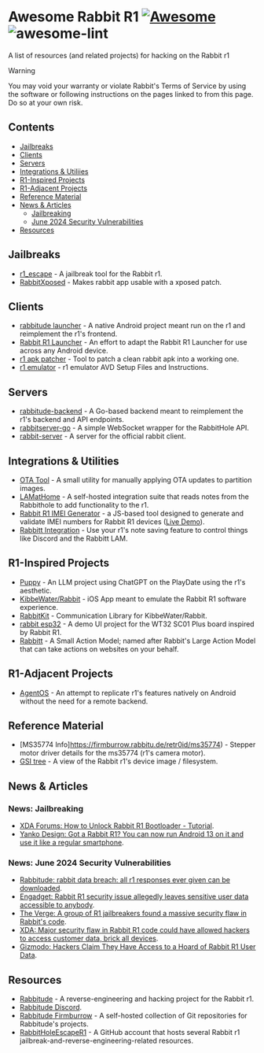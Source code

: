 # Awesome Rabbit R1 [![Awesome](https://awesome.re/badge-flat2.svg)](https://awesome.re) ![awesome-lint](https://github.com/sayhiben/awesome-rabbit-r1/actions/workflows/lint.yml/badge.svg)
A list of resources (and related projects) for hacking on the Rabbit r1

> [!WARNING]
> You may void your warranty or violate Rabbit's Terms of Service by using the software or following instructions on the pages linked to from this page. Do so at your own risk.

## Contents

- [Jailbreaks](#jailbreaks)
- [Clients](#clients)
- [Servers](#servers)
- [Integrations & Utiliies](#integrations--utilities)
- [R1-Inspired Projects](#r1-inspired-projects)
- [R1-Adjacent Projects](#r1-adjacent-projects)
- [Reference Material](#reference-material)
- [News & Articles](#news--articles)
    - [Jailbreaking](#news-jailbreaking)
    - [June 2024 Security Vulnerabilities](#news-june-2024-security-vulnerabilities)
- [Resources](#resources)

## Jailbreaks

- [r1_escape](https://github.com/RabbitHoleEscapeR1/r1_escape) - A jailbreak tool for the Rabbit r1.
- [RabbitXposed](https://firmburrow.rabbitu.de/asusna/RabbitXposed) - Makes rabbit app usable with a xposed patch.

## Clients

- [rabbitude launcher](https://firmburrow.rabbitu.de/rabbitude/rabbitude-launcher) - A native Android project meant run on the r1 and reimplement the r1's frontend.
- [Rabbit R1 Launcher](https://github.com/Pinball3D/Rabbit-R1) - An effort to adapt the Rabbit R1 Launcher for use across any Android device.
- [r1 apk patcher](https://firmburrow.rabbitu.de/meowster/r1-apk-patcher) - Tool to patch a clean rabbit apk into a working one.
- [r1 emulator](https://firmburrow.rabbitu.de/techblooded/emulator) - r1 emulator AVD Setup Files and Instructions.

## Servers

- [rabbitude-backend](https://firmburrow.rabbitu.de/Snow/rabbitude-backend) - A Go-based backend meant to reimplement the r1's backend and API endpoints.
- [rabbitserver-go](https://firmburrow.rabbitu.de/Snow/rabbitserver-go) - A simple WebSocket wrapper for the RabbitHole API.
- [rabbit-server](https://firmburrow.rabbitu.de/meowster/rabbit-server) - A server for the official rabbit client.

## Integrations & Utilities

- [OTA Tool](https://firmburrow.rabbitu.de/emilyls/ota-tool) - A small utility for manually applying OTA updates to partition images.
- [LAMatHome](https://github.com/dot-Justin/LAMatHome) - A self-hosted integration suite that reads notes from the Rabbithole to add functionality to the r1.
- [Rabbit R1 IMEI Generator](https://github.com/annabelsandford/rabbit-r1-imeigen) - a JS-based tool designed to generate and validate IMEI numbers for Rabbit R1 devices ([Live Demo](https://annabelsandford.github.io/rabbit-r1-imeigen/imei_check_v1.html)).
- [Rabbitt Integration](https://github.com/GikitSRC/rabbitt_integration) - Use your r1's note saving feature to control things like Discord and the Rabbitt LAM.

## R1-Inspired Projects

- [Puppy](https://github.com/Antonoko/playdate-puppy-llm) - An LLM project using ChatGPT on the PlayDate using the r1's aesthetic.
- [KibbeWater/Rabbit](https://github.com/KibbeWater/Rabbit) - iOS App meant to emulate the Rabbit R1 software experience.
- [RabbitKit](https://github.com/KibbeWater/RabbitKit) - Communication Library for KibbeWater/Rabbit.
- [rabbit esp32](https://github.com/fbiego/rabbit-esp32) - A demo UI project for the WT32 SC01 Plus board inspired by Rabbit R1.
- [Rabbitt](https://github.com/GikitSRC/rabbitt) - A Small Action Model; named after Rabbit's Large Action Model that can take actions on websites on your behalf.

## R1-Adjacent Projects

- [AgentOS](https://github.com/10cl/agentos) - An attempt to replicate r1's features natively on Android without the need for a remote backend.

## Reference Material

- [MS35774 Info]https://firmburrow.rabbitu.de/retr0id/ms35774) - Stepper motor driver details for the ms35774 (r1's camera motor).
- [GSI tree](https://github.com/RabbitHoleEscapeR1/device_rabbit_r1) - A view of the Rabbit r1's device image / filesystem.

## News & Articles

### News: Jailbreaking

- [XDA Forums: How to Unlock Rabbit R1 Bootloader - Tutorial](https://xdaforums.com/t/how-to-unlock-rabbit-r1-bootloader-tutorial.4676024/).
- [Yanko Design: Got a Rabbit R1? You can now run Android 13 on it and use it like a regular smartphone](https://www.yankodesign.com/2024/06/27/got-a-rabbit-r1-you-can-now-run-android-13-on-it-and-use-it-like-a-regular-smartphone/).

### News: June 2024 Security Vulnerabilities

- [Rabbitude: rabbit  data  breach: all r1 responses ever given can be downloaded](https://rabbitu.de/articles/security-disclosure-1).
- [Engadget: Rabbit R1 security issue allegedly leaves sensitive user data accessible to anybody](https://www.engadget.com/rabbit-r1-security-issue-allegedly-leaves-sensitive-user-data-accessible-to-anybody-120024215.html).
- [The Verge: A group of R1 jailbreakers found a massive security flaw in Rabbit's code](https://www.theverge.com/2024/6/26/24186614/rabbit-r1-security-flaw-api-key-codebase).
- [XDA: Major security flaw in Rabbit R1 code could have allowed hackers to access customer data, brick all devices](https://www.xda-developers.com/major-security-flaw-rabbit-r1-code-hackers-customer-data-brick-devices/).
- [Gizmodo: Hackers Claim They Have Access to a Hoard of Rabbit R1 User Data](https://gizmodo.com/rabbit-r1-hackers-can-brick-devices-1851561096).

## Resources

- [Rabbitude](https://rabbitu.de/) - A reverse-engineering and hacking project for the Rabbit r1.
- [Rabbitude Discord](https://discord.gg/BQ7VnDFysJ).
- [Rabbitude Firmburrow](https://firmburrow.rabbitu.de) - A self-hosted collection of Git repositories for Rabbitude's projects.
- [RabbitHoleEscapeR1](https://github.com/RabbitHoleEscapeR1) - A GitHub account that hosts several Rabbit r1 jailbreak-and-reverse-engineering-related resources.

